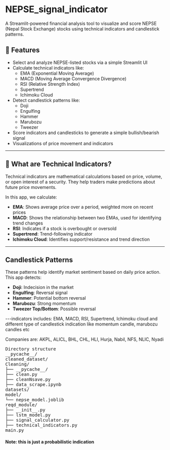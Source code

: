 # NEPSE_signal_indicator
A Streamlit-powered financial analysis tool to visualize and score NEPSE (Nepal Stock Exchange) stocks using technical indicators and candlestick patterns.

## 🚀 Features

- Select and analyze NEPSE-listed stocks via a simple Streamlit UI
- Calculate technical indicators like:
  - EMA (Exponential Moving Average)
  - MACD (Moving Average Convergence Divergence)
  - RSI (Relative Strength Index)
  - Supertrend
  - Ichimoku Cloud
- Detect candlestick patterns like:
  - Doji
  - Engulfing
  - Hammer
  - Marubozu
  - Tweezer
- Score indicators and candlesticks to generate a simple bullish/bearish signal
- Visualizations of price movement and indicators

---

## 🧠 What are Technical Indicators?

Technical indicators are mathematical calculations based on price, volume, or open interest of a security. They help traders make predictions about future price movements.

In this app, we calculate:

- **EMA**: Shows average price over a period, weighted more on recent prices
- **MACD**: Shows the relationship between two EMAs, used for identifying trend changes
- **RSI**: Indicates if a stock is overbought or oversold
- **Supertrend**: Trend-following indicator
- **Ichimoku Cloud**: Identifies support/resistance and trend direction

---

##  Candlestick Patterns

These patterns help identify market sentiment based on daily price action. This app detects:

- **Doji**: Indecision in the market
- **Engulfing**: Reversal signal
- **Hammer**: Potential bottom reversal
- **Marubozu**: Strong momentum
- **Tweezer Top/Bottom**: Possible reversal

---indicators includes: EMA, MACD, RSI, Supertrend, Ichimoku cloud and different type of candlestick indication like momentum candle, marubozu candles etc

Companies are: AKPL, ALICL, BHL, CHL, HLI, Hurja, Nabil, NFS, NLIC, Nyadi

<pre>
Directory structure
__pycache__/
cleaned_dataset/
Cleaning/
├── __pycache__/
├── clean.py
├── cleanNsave.py
├── data_scrape.ipynb
datasets/
model/
└── nepse_model.joblib
reqd_module/
├── __init__.py
├── lstm_model.py
├── signal_calculator.py
├── technical_indicators.py
main.py
</pre>

#### Note: this is just a probabilistic indication
